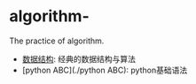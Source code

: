 # algorithm-
The practice of algorithm. 

- [数据结构](./数据结构): 经典的数据结构与算法
- [python ABC](./python ABC): python基础语法
